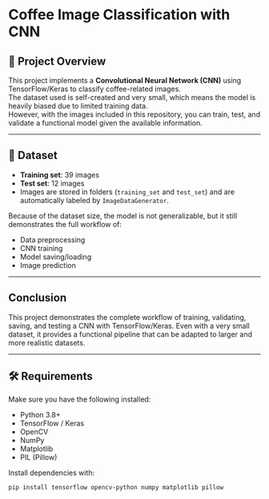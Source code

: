 # Coffee Image Classification with CNN

## 📌 Project Overview
This project implements a **Convolutional Neural Network (CNN)** using TensorFlow/Keras to classify coffee-related images.  
The dataset used is self-created and very small, which means the model is heavily biased due to limited training data.  
However, with the images included in this repository, you can train, test, and validate a functional model given the available information.  


---

## 📂 Dataset
- **Training set**: 39 images  
- **Test set**: 12 images  
- Images are stored in folders (`training_set` and `test_set`) and are automatically labeled by `ImageDataGenerator`.  

Because of the dataset size, the model is not generalizable, but it still demonstrates the full workflow of:
- Data preprocessing  
- CNN training  
- Model saving/loading  
- Image prediction  

---
## Conclusion
This project demonstrates the complete workflow of training, validating, saving, and testing a CNN with TensorFlow/Keras. Even with a very small dataset, it provides a functional pipeline that can be adapted to larger and more realistic datasets.


---
## 🛠 Requirements
Make sure you have the following installed:

- Python 3.8+  
- TensorFlow / Keras  
- OpenCV  
- NumPy  
- Matplotlib  
- PIL (Pillow)  

Install dependencies with:
```bash
pip install tensorflow opencv-python numpy matplotlib pillow
